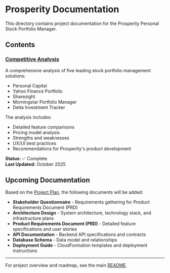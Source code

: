 # Prosperity Documentation

This directory contains project documentation for the Prosperity Personal Stock Portfolio Manager.

## Contents

### [Competitive Analysis](competitive-analysis.md)
A comprehensive analysis of five leading stock portfolio management solutions:
- Personal Capital
- Yahoo Finance Portfolio
- Sharesight
- Morningstar Portfolio Manager
- Delta Investment Tracker

The analysis includes:
- Detailed feature comparisons
- Pricing model analysis
- Strengths and weaknesses
- UX/UI best practices
- Recommendations for Prosperity's product development

**Status:** ✅ Complete  
**Last Updated:** October 2025

## Upcoming Documentation

Based on the [Project Plan](../README.md#project-plan), the following documents will be added:

- **Stakeholder Questionnaire** - Requirements gathering for Product Requirements Document (PRD)
- **Architecture Design** - System architecture, technology stack, and infrastructure plans
- **Product Requirements Document (PRD)** - Detailed feature specifications and user stories
- **API Documentation** - Backend API specifications and contracts
- **Database Schema** - Data model and relationships
- **Deployment Guide** - CloudFormation templates and deployment instructions

---

For project overview and roadmap, see the main [README](../README.md).
